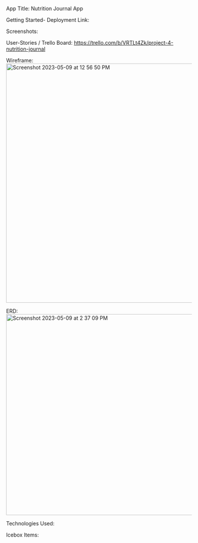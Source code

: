 App Title:
Nutrition Journal App

Getting Started-
Deployment Link:

Screenshots:

User-Stories / Trello Board:
https://trello.com/b/VRTLt4Zk/project-4-nutrition-journal

Wireframe:
<img width="650" alt="Screenshot 2023-05-09 at 12 56 50 PM" src="https://github.com/ant07hony/Nutrition-App-FE/assets/124817485/d5ab9838-9c99-42ed-bb7c-333d0f366ea3">

ERD:
<img width="546" alt="Screenshot 2023-05-09 at 2 37 09 PM" src="https://github.com/ant07hony/Nutrition-App-FE/assets/124817485/4b7b658f-b42d-4446-ae59-c6ec7c405786">

Technologies Used:

Icebox Items:
